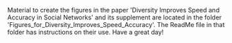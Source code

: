 Material to create the figures in the paper 'Diversity Improves Speed and Accuracy in Social Networks' and its supplement are located in the folder 'Figures_for_Diversity_Improves_Speed_Accuracy'. The ReadMe file in that folder has instructions on their use. Have a great day!

